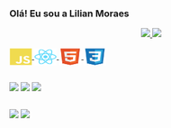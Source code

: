 ### Olá! Eu sou a Lilian Moraes 




<div align="center">
  <a href="https://github.com/lilianmoraes">
  <img height="180em" src="https://github-readme-stats.vercel.app/api?username=lilianmoraes&show_icons=true&theme=tokyonight&include_all_commits=true&count_private=true"/>
  <img height="180em" src="https://github-readme-stats.vercel.app/api/top-langs/?username=lilianmoraes&layout=compact&langs_count=7&theme=tokyonight"/>
</div>
  
  <div style="display: inline_block"><br>
  <img align="center" alt="Rafa-Js" height="30" width="40" src="https://raw.githubusercontent.com/devicons/devicon/master/icons/javascript/javascript-plain.svg">
  <img align="center" alt="Rafa-React" height="30" width="40" src="https://raw.githubusercontent.com/devicons/devicon/master/icons/react/react-original.svg">
  <img align="center" alt="Rafa-HTML" height="30" width="40" src="https://raw.githubusercontent.com/devicons/devicon/master/icons/html5/html5-original.svg">
  <img align="center" alt="Rafa-CSS" height="30" width="40" src="https://raw.githubusercontent.com/devicons/devicon/master/icons/css3/css3-original.svg">
 </div>
  
  ##
  
  <div>
  <a href="https://www.instagram.com/lilian.moraes.56/" target="_blank"><img src="https://img.shields.io/badge/-Instagram-%23E4405F?style=for-the-badge&logo=instagram&logoColor=white" target="_blank"></a>
 <a href = "mailto:li.moraes01@yahoo.com.br"><img src="https://img.shields.io/badge/-Gmail-%23333?style=for-the-badge&logo=gmail&logoColor=white" target="_blank"></a>
  <a href="https://www.linkedin.com/in/lilian-moraes-80333770/" target="_blank"><img src="https://img.shields.io/badge/-LinkedIn-%230077B5?style=for-the-badge&logo=linkedin&logoColor=white" target="_blank"></a> 
    </div>
  
  ##
  
  <div>
    <ttarget="_blank"><img src=https://img.shields.io/badge/PlayStation-003791?style=for-the-badge&logo=playstation&logoColor=white target="_blank"></a>
    <ttarget="_blank"><img src=https://img.shields.io/badge/Xbox-107C10?style=for-the-badge&logo=xbox&logoColor=white target="_blank"></a>
    
    
  </div>
